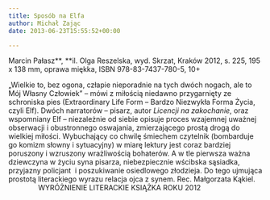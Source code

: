 ```yaml
---
title: Sposób na Elfa
author: Michał Zając
date: 2013-06-23T15:55:52+00:00

---
```

Marcin Pałasz**, **il. Olga Reszelska, wyd. Skrzat, Kraków 2012, s. 225, 195 x 138 mm, oprawa miękka, ISBN 978-83-7437-780-5, 10+


  „Wielkie to, bez ogona, człapie nieporadnie na tych dwóch nogach, ale to Mój Własny Człowiek” &#8211; mówi z miłością niedawno przygarnięty ze schroniska pies (Extraordinary Life Form &#8211; Bardzo Niezwykła Forma Życia, czyli Elf). Dwóch narratorów &#8211; pisarz, autor <i>Licencji na zakochanie</i>, oraz wspomniany Elf &#8211; niezależnie od siebie opisuje proces wzajemnej uważnej obserwacji i obustronnego oswajania, zmierzającego prostą drogą do wielkiej miłości. Wybuchający co chwilę śmiechem czytelnik (bombarduje go komizm słowny i sytuacyjny) w miarę lektury jest coraz bardziej poruszony i wzruszony wrażliwością bohaterów. A w tle pierwsza ważna dziewczyna w życiu syna pisarza, niebezpiecznie wścibska sąsiadka, przyjazny policjant  i poszukiwanie osiedlowego złodzieja. Do tego ujmująca prostotą literackiego wyrazu relacja ojca z synem.
Rec. Małgorzata Kąkiel.
               WYRÓŻNIENIE LITERACKIE KSIĄŻKA ROKU 2012
